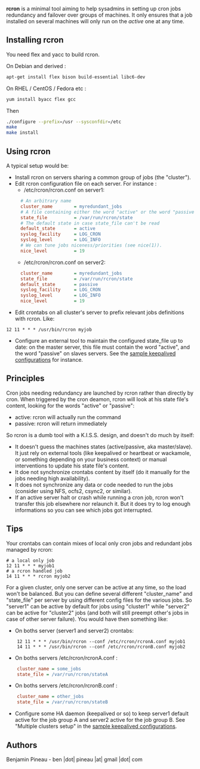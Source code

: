 **rcron** is a minimal tool aiming to help sysadmins in setting up cron jobs redundancy and failover over groups of machines. It only ensures that a job installed on several machines will only run on the *active* one at any time.

## Installing rcron

You need flex and yacc to build rcron.

On Debian and derived :
```bash
apt-get install flex bison build-essential libc6-dev
```

On RHEL / CentOS / Fedora etc :
```bash
yum install byacc flex gcc
```

Then
```bash
./configure --prefix=/usr --sysconfdir=/etc
make
make install
```

## Using rcron

A typical setup would be:
* Install rcron on servers sharing a common group of jobs (the "cluster").
* Edit rcron configuration file on each server. For instance :
  * /etc/rcron/rcron.conf on server1:
  ```ini
    # An arbitrary name
    cluster_name        = myredundant_jobs
    # A file containing either the word "active" or the word "passive"
    state_file          = /var/run/rcron/state
    # The default state in case state_file can't be read
    default_state       = active
    syslog_facility     = LOG_CRON
    syslog_level        = LOG_INFO
    # We can tune jobs niceness/priorities (see nice(1)).
    nice_level          = 19
    ```
  * /etc/rcron/rcron.conf on server2:
  ```ini
    cluster_name        = myredundant_jobs
    state_file          = /var/run/rcron/state
    default_state       = passive
    syslog_facility     = LOG_CRON
    syslog_level        = LOG_INFO
    nice_level          = 19
    ```
* Edit crontabs on all cluster's server to prefix relevant jobs definitions with rcron. Like:
```
12 11 * * * /usr/bin/rcron myjob
```
* Configure an external tool to maintain the configured state_file up to date: on the master server, this file must contain the word "active", and the word "passive" on slaves servers. See the [sample keepalived configurations](sample_keepalived_confs.md) for instance.

## Principles

Cron jobs needing redundancy are launched by rcron rather than directly by cron.
When triggered by the cron deamon, rcron will look at his state file's content,
looking for the words "active" or "passive":
* active: rcron will actually run the command
* passive: rcron will return immediately


So rcron is a dumb tool with a K.I.S.S. design, and doesn't do much by itself:
* It doesn't guess the machines states (active/passive, aka master/slave). It just rely on external tools (like keepalived or heartbeat or wackamole, or something depending on your business context) or manual interventions to update his state file's content.
* It doe not synchronize crontabs content by itself (do it manually for the jobs needing high availability).  
* It does not synchronize any data or code needed to run the jobs (consider using NFS, ocfs2, csync2, or similar).
* If an active server halt or crash while running a cron job, rcron won't transfer this job elsewhere nor relaunch it. But it does try to log enough informations so you can see which jobs got interrupted.

## Tips

Your crontabs can contain mixes of local only cron jobs and redundant jobs
managed by rcron:
```
# a local only job
12 11 * * * myjob1
# a rcron handled job
14 11 * * * rcron myjob2
```

For a given cluster, only one server can be active at any time, so the load won't be balanced. But you can define several different "cluster_name" and "state_file" per server by using different config files for the various jobs. So "server1" can be active by default for jobs using "cluster1" while "server2" can be active for "cluster2" jobs (and both will still preempt other's jobs in case of other server failure).
You would have then something like:
* On boths server (server1 and server2) crontabs:
```
    12 11 * * * /usr/bin/rcron --conf /etc/rcron/rcronA.conf myjob1
    14 11 * * * /usr/bin/rcron --conf /etc/rcron/rcronB.conf myjob2
```
* On boths servers /etc/rcron/rcronA.conf :
```ini
    cluster_name = some_jobs
    state_file = /var/run/rcron/stateA
```
* On boths servers /etc/rcron/rcronB.conf :
```ini
    cluster_name = other_jobs
    state_file = /var/run/rcron/stateB
```
* Configure some HA daemon (keepalived or so) to keep server1 default active for the job group A and server2 active for the job group B. See "Multiple clusters setup" in the [sample keepalived configurations](sample_keepalived_confs.md).

## Authors

Benjamin Pineau - ben |dot| pineau |at| gmail |dot| com
